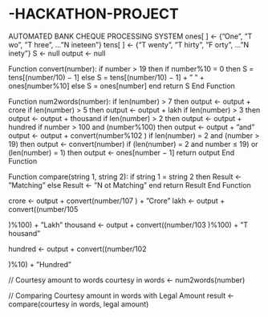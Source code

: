 # -HACKATHON-PROJECT
AUTOMATED BANK CHEQUE PROCESSING SYSTEM
ones[ ] ← {”One”, ”T wo”, ”T hree”, ...”N ineteen”}
 tens[ ] ← {”T wenty”, ”T hirty”, ”F orty”, ...”N inety”}
 S ← null
 output ← null

 Function convert(number):
 if number > 19 then
 if number%10 = 0 then
 S = tens[(number/10) − 1]
 else
 S = tens[(number/10) − 1] + ” ” + ones[number%10]
 else
 S = ones[number]
 end
 return S
 End Function

 Function num2words(number):
 if len(number) > 7 then
output ← output + crore
 if len(number) > 5 then
 output ← output + lakh
 if len(number) > 3 then
 output ← output + thousand
 if len(number) > 2 then
 output ← output + hundred
 if number > 100 and (number%100) then
 output ← output + ”and”
 output ← output + convert(number%102
)
 if len(number) = 2 and (number > 19) then
 output ← convert(number)
 if (len(number) = 2 and number ≤ 19) or (len(number) = 1) then
 output ← ones[number − 1]
return output
End Function

 Function compare(string 1, string 2):
 if string 1 = string 2 then
 Result ← ”Matching”
 else
 Result ← ”N ot Matching”
 end
 return Result
 End Function

 crore ← output + convert(number/107
) + ”Crore”
lakh ← output + convert((number/105

)%100) + ”Lakh”
 thousand ← output + convert((number/103
)%100) + ”T housand”

 hundred ← output + convert((number/102

)%10) + ”Hundred”

// Courtesy amount to words
courtesy in words ← num2words(number)

// Comparing Courtesy amount in words with Legal Amount
 result ← compare(courtesy in words, legal amount)
